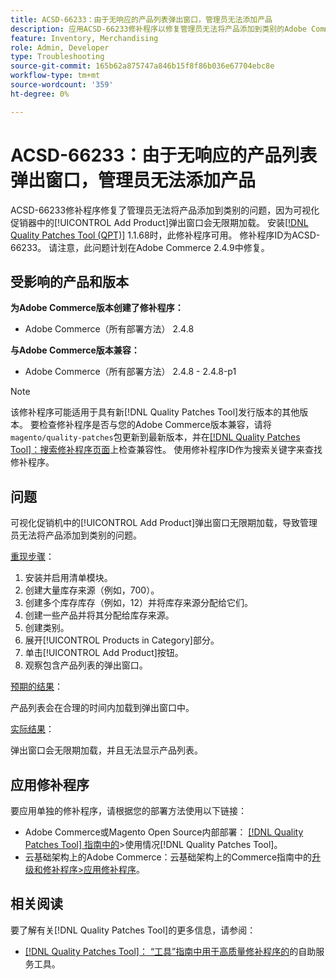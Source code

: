```yaml
---
title: ACSD-66233：由于无响应的产品列表弹出窗口，管理员无法添加产品
description: 应用ACSD-66233修补程序以修复管理员无法将产品添加到类别的Adobe Commerce问题，此问题导致可视化促销器中的[!UICONTROL Add Product]弹出窗口无限期加载。
feature: Inventory, Merchandising
role: Admin, Developer
type: Troubleshooting
source-git-commit: 165b62a875747a846b15f8f86b036e67704ebc8e
workflow-type: tm+mt
source-wordcount: '359'
ht-degree: 0%

---
```



# ACSD-66233：由于无响应的产品列表弹出窗口，管理员无法添加产品

ACSD-66233修补程序修复了管理员无法将产品添加到类别的问题，因为可视化促销器中的[!UICONTROL Add Product]弹出窗口会无限期加载。 安装[[!DNL Quality Patches Tool (QPT)]](/help/tools/quality-patches-tool/quality-patches-tool-to-self-serve-quality-patches.md) 1.1.68时，此修补程序可用。 修补程序ID为ACSD-66233。 请注意，此问题计划在Adobe Commerce 2.4.9中修复。

## 受影响的产品和版本

**为Adobe Commerce版本创建了修补程序：**

* Adobe Commerce（所有部署方法） 2.4.8

**与Adobe Commerce版本兼容：**

* Adobe Commerce（所有部署方法） 2.4.8 - 2.4.8-p1

>[!NOTE]
>
>该修补程序可能适用于具有新[!DNL Quality Patches Tool]发行版本的其他版本。 要检查修补程序是否与您的Adobe Commerce版本兼容，请将`magento/quality-patches`包更新到最新版本，并在[[!DNL Quality Patches Tool]：搜索修补程序页面](https://experienceleague.adobe.com/tools/commerce-quality-patches/index.html?lang=zh-Hans)上检查兼容性。 使用修补程序ID作为搜索关键字来查找修补程序。

## 问题

可视化促销机中的[!UICONTROL Add Product]弹出窗口无限期加载，导致管理员无法将产品添加到类别的问题。

<u>重现步骤</u>：

1. 安装并启用清单模块。
1. 创建大量库存来源（例如，700）。
1. 创建多个库存库存（例如，12）并将库存来源分配给它们。
1. 创建一些产品并将其分配给库存来源。
1. 创建类别。
1. 展开[!UICONTROL Products in Category]部分。
1. 单击[!UICONTROL Add Product]按钮。
1. 观察包含产品列表的弹出窗口。

<u>预期的结果</u>：

产品列表会在合理的时间内加载到弹出窗口中。

<u>实际结果</u>：

弹出窗口会无限期加载，并且无法显示产品列表。

## 应用修补程序

要应用单独的修补程序，请根据您的部署方法使用以下链接：

* Adobe Commerce或Magento Open Source内部部署： [[!DNL Quality Patches Tool] 指南中的](/help/tools/quality-patches-tool/usage.md)>使用情况[!DNL Quality Patches Tool]。
* 云基础架构上的Adobe Commerce：云基础架构上的Commerce指南中的[升级和修补程序>应用修补程序](https://experienceleague.adobe.com/docs/commerce-cloud-service/user-guide/develop/upgrade/apply-patches.html?lang=zh-Hans)。

## 相关阅读

要了解有关[!DNL Quality Patches Tool]的更多信息，请参阅：

* [[!DNL Quality Patches Tool]： “工具”指南中用于高质量修补程序的](/help/tools/quality-patches-tool/quality-patches-tool-to-self-serve-quality-patches.md)的自助服务工具。
